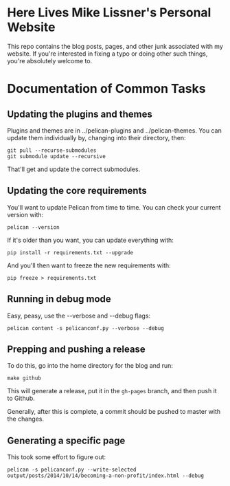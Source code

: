 # Here Lives Mike Lissner's Personal Website

This repo contains the blog posts, pages, and other junk associated with my 
website. If you're interested in fixing a typo or doing other such things, 
you're absolutely welcome to.


# Documentation of Common Tasks

## Updating the plugins and themes

Plugins and themes are in ../pelican-plugins and ../pelican-themes. You can 
update them individually by, changing into their directory, then:

    git pull --recurse-submodules
    git submodule update --recursive

That'll get and update the correct submodules.


## Updating the core requirements
 
You'll want to update Pelican from time to time. You can check your current
version with:

    pelican --version
    
If it's older than you want, you can update everything with:

    pip install -r requirements.txt --upgrade
    
And you'll then want to freeze the new requirements with:

    pip freeze > requirements.txt
    
    
## Running in debug mode

Easy, peasy, use the --verbose and --debug flags:

    pelican content -s pelicanconf.py --verbose --debug
    
    
## Prepping and pushing a release

To do this, go into the home directory for the blog and run:

    make github

This will generate a release, put it in the `gh-pages` branch, and then push it
to Github.

Generally, after this is complete, a commit should be pushed to master with the
changes.


## Generating a specific page

This took some effort to figure out:

    pelican -s pelicanconf.py --write-selected output/posts/2014/10/14/becoming-a-non-profit/index.html --debug
